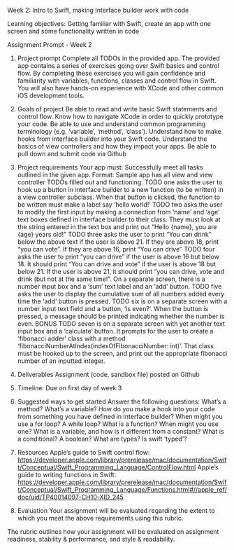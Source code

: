 Week 2: Intro to Swift, making Interface builder work with code

Learning objectives: Getting familiar with Swift, create an app with one screen and some functionality written in code

Assignment Prompt - Week 2

1) Project prompt
Complete all TODOs in the provided app. The provided app contains a series of exercises going over Swift basics and control  flow.  By completing these exercises you will gain confidence and familiarity with variables, functions, classes and control flow in Swift. You will also have hands-on experience with XCode and other common iOS development tools.
 
2) Goals of project
Be able to read and write basic Swift statements and control flow.
Know how to navigate XCode in order to quickly prototype your code.
Be able to use and understand common programming terminology (e.g. ‘variable’, ‘method’, ‘class’).
Understand how to make hooks from interface builder into your Swift code.
Understand the basics of view controllers and how they impact your apps.
Be able to pull down and submit code via Github

3) Project requirements 
Your app must:
Successfully meet all tasks outlined in the given app.
Format: Sample app has all view and view controller TODOs filled out and functioning.
TODO one asks the user to hook up a button in interface builder to a new function (to be written) in a view controller subclass. When that button is clicked, the function to be written must make a label say ‘hello world!’
TODO two asks the user to modify the first input by making a connection from ‘name’ and ‘age’ text boxes defined in interface builder to their class. They must look at the string entered in the text box and print out “Hello {name}, you are {age} years old!”
TODO three asks the user to print “You can drink” below the above text if the user is above 21. If they are above 18, print “you can vote”. If they are above 16, print “You can drive”
TODO four asks the user to print “you can drive” if the user is above 16 but below 18. It should print “You can drive and vote” if the user is above 18 but below 21. If the user is above 21, it should print “you can drive, vote and drink (but not at the same time!”.
On a separate screen, there is a number input box and a ‘sum’ text label and an ‘add’ button. TODO five asks the user to display the cumulative sum of all numbers added every time the ‘add’ button is pressed.
TODO six is on a separate screen with a number input text field and a button, ‘is even?’. When the button is pressed, a message should be printed indicating whether the number is even.
BONUS TODO seven is on a separate screen with yet another text input box and a ‘calculate’ button. It prompts for the user to create a ‘fibonacci adder’ class with a method ‘fibonacciNumberAtIndex(indexOfFibonacciNumber: int)’.  That class must be hooked up to the screen, and print out the appropriate fibonacci number of an inputted integer.

4) Deliverables
Assignment (code, sandbox file) posted on Github

5) Timeline:
Due on first day of week 3

6) Suggested ways to get started
Answer the following questions:
What’s a method? What’s a variable?
How do you make a hook into your code from something you have defined in Interface builder?
When might you use a for loop? A while loop?
What is a function? When might you use one?
What is a variable, and how is it different from a constant?
What is a conditional? A boolean?
What are types? Is swift ‘typed’?
7) Resources
Apple’s guide to Swift control flow: https://developer.apple.com/library/prerelease/mac/documentation/Swift/Conceptual/Swift_Programming_Language/ControlFlow.html
Apple’s guide to writing functions in Swift: https://developer.apple.com/library/prerelease/mac/documentation/Swift/Conceptual/Swift_Programming_Language/Functions.html#//apple_ref/doc/uid/TP40014097-CH10-XID_245

8) Evaluation
Your assignment will be evaluated regarding the extent to which you meet the above requirements using this rubric. 

The rubric outlines how your assignment will be evaluated on assignment readiness, stability & performance, and style & readability.

